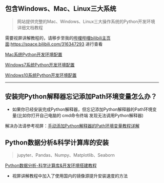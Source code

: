 ## 包含Windows、Mac、Linux三大系统

> 网站提供完整的Mac、Windows、Linux三大操作系统的Python开发环境详细文档教程

需要视屏讲解教程的，请移步至我的[哔哩哔哩bilibili主页面](https://space.bilibili.com/316347293):https://space.bilibili.com/316347293 进行查看

[Mac系统Python开发环境配置](https://www.bilibili.com/video/BV17J411Y71g)

[Windows7系统Python开发环境配置](https://www.bilibili.com/video/BV1rJ411h7QP)

[Windows10系统Python开发环境配置](https://www.bilibili.com/video/BV1F7411P7cZ)



***
## 安装完Python解释器忘记添加Path环境变量怎么办？
- 如果你已经安装完成Python解释器，但忘记添加Python解释器的Path环境变量(比如你打开自己电脑的 cmd命令终端 发现无法调用Python解释器) 

解决办法请参考视屏：[手动添加Python解释器的Path环境变量教程详解](https://www.bilibili.com/video/BV1F7411P7cZ?p=5)



## Python数据分析&科学计算库的安装

> jupyter、Pandas、Numpy、Matplotlib、Seaborn

[Python数据分析-科学计算库&开发环境搭建教程](https://www.bilibili.com/video/BV197411o7mR)

- 视屏讲解教程中加入了使用国内的镜像源提升安装速度的方法

